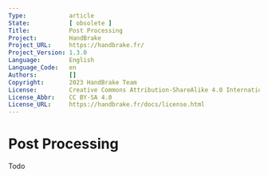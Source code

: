 ```yaml
---
Type:            article
State:           [ obsolete ]
Title:           Post Processing
Project:         HandBrake
Project_URL:     https://handbrake.fr/
Project_Version: 1.3.0
Language:        English
Language_Code:   en
Authors:         []
Copyright:       2023 HandBrake Team
License:         Creative Commons Attribution-ShareAlike 4.0 International
License_Abbr:    CC BY-SA 4.0
License_URL:     https://handbrake.fr/docs/license.html
---
```


Post Processing
=============================

Todo
